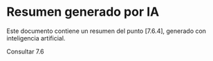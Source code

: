 # Resumen generado por IA

Este documento contiene un resumen del punto [7.6.4], generado con inteligencia artificial.

Consultar 7.6
